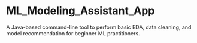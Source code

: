 # ML_Modeling_Assistant_App
A Java-based command-line tool to perform basic EDA, data cleaning, and model recommendation for beginner ML practitioners.
